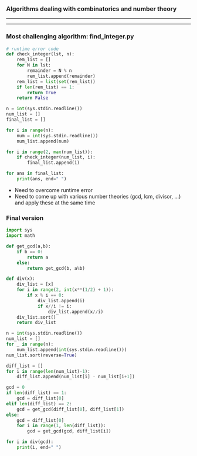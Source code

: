 ### Algorithms dealing with combinatorics and number theory
---

---
### Most challenging algorithm: find_integer.py
```python
# runtime error code
def check_integer(lst, n):
    rem_list = []
    for N in lst:
        remainder = N % n
        rem_list.append(remainder)
    rem_list = list(set(rem_list))
    if len(rem_list) == 1:
        return True
    return False

n = int(sys.stdin.readline())
num_list = []
final_list = []

for i in range(n):
    num = int(sys.stdin.readline())
    num_list.append(num)

for i in range(2, max(num_list)):
    if check_integer(num_list, i):
        final_list.append(i)

for ans in final_list:
    print(ans, end=" ")
```
- Need to overcome runtime error
- Need to come up with various number theories (gcd, lcm, divisor, ...) and apply these at the same time

### Final version
```python
import sys
import math

def get_gcd(a,b):
    if b == 0:
        return a
    else:
        return get_gcd(b, a%b)

def div(x):
    div_list = [x]
    for i in range(2, int(x**(1/2) + 1)):
        if x % i == 0:
            div_list.append(i)
            if x//i != i:
                div_list.append(x//i)
    div_list.sort()
    return div_list

n = int(sys.stdin.readline())
num_list = []
for _ in range(n):
    num_list.append(int(sys.stdin.readline()))
num_list.sort(reverse=True)

diff_list = []
for i in range(len(num_list)-1):
    diff_list.append(num_list[i] - num_list[i+1])

gcd = 0
if len(diff_list) == 1:
    gcd = diff_list[0]
elif len(diff_list) == 2:
    gcd = get_gcd(diff_list[0], diff_list[1])
else:
    gcd = diff_list[0]
    for i in range(1, len(diff_list)):
        gcd = get_gcd(gcd, diff_list[i])

for i in div(gcd):
    print(i, end=" ")
```

